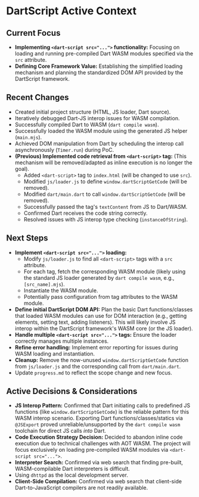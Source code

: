 # DartScript Active Context

## Current Focus

- **Implementing `<dart-script src="...">` functionality:** Focusing on loading
  and running pre-compiled Dart WASM modules specified via the `src` attribute.
- **Defining Core Framework Value:** Establishing the simplified loading
  mechanism and planning the standardized DOM API provided by the DartScript
  framework.

## Recent Changes

- Created initial project structure (HTML, JS loader, Dart source).
- Iteratively debugged Dart-JS interop issues for WASM compilation.
- Successfully compiled Dart to WASM (`dart compile wasm`).
- Successfully loaded the WASM module using the generated JS helper
  (`main.mjs`).
- Achieved DOM manipulation from Dart by scheduling the interop call
  asynchronously (`Timer.run`) during PoC.
- **(Previous) Implemented code retrieval from `<dart-script>` tag:** (This
  mechanism will be removed/adapted as inline execution is no longer the goal).
  - Added `<dart-script>` tag to `index.html` (will be changed to use `src`).
  - Modified `js/loader.js` to define `window.dartScriptGetCode` (will be
    removed).
  - Modified `dart/main.dart` to call `window.dartScriptGetCode` (will be
    removed).
  - Successfully passed the tag's `textContent` from JS to Dart/WASM.
  - Confirmed Dart receives the code string correctly.
  - Resolved issues with JS interop type checking (`instanceOfString`).

## Next Steps

- **Implement `<dart-script src="...">` loading:**
  - Modify `js/loader.js` to find all `<dart-script>` tags with a `src`
    attribute.
  - For each tag, fetch the corresponding WASM module (likely using the standard
    JS loader generated by `dart compile wasm`, e.g., `[src_name].mjs`).
  - Instantiate the WASM module.
  - Potentially pass configuration from tag attributes to the WASM module.
- **Define initial DartScript DOM API:** Plan the basic Dart functions/classes
  that loaded WASM modules can use for DOM interaction (e.g., getting elements,
  setting text, adding listeners). This will likely involve JS interop within
  the DartScript framework's WASM core (or the JS loader).
- **Handle multiple `<dart-script src="...">` tags:** Ensure the loader
  correctly manages multiple instances.
- **Refine error handling:** Implement error reporting for issues during WASM
  loading and instantiation.
- **Cleanup:** Remove the now-unused `window.dartScriptGetCode` function from
  `js/loader.js` and the corresponding call from `dart/main.dart`.
- Update `progress.md` to reflect the scope change and new focus.

## Active Decisions & Considerations

- **JS Interop Pattern:** Confirmed that Dart initiating calls to predefined JS
  functions (like `window.dartScriptGetCode`) is the reliable pattern for this
  WASM interop scenario. Exporting Dart functions/classes/statics via
  `@JSExport` proved unreliable/unsupported by the `dart compile wasm` toolchain
  for direct JS calls _into_ Dart.
- **Code Execution Strategy Decision:** Decided to abandon inline code execution
  due to technical challenges with AOT WASM. The project will focus exclusively
  on loading pre-compiled WASM modules via `<dart-script src="...">`.
- **Interpreter Search:** Confirmed via web search that finding pre-built,
  WASM-compilable Dart interpreters is difficult.
- Using `dhttpd` as the local development server.
- **Client-Side Compilation:** Confirmed via web search that client-side
  Dart-to-JavaScript compilers are not readily available.
